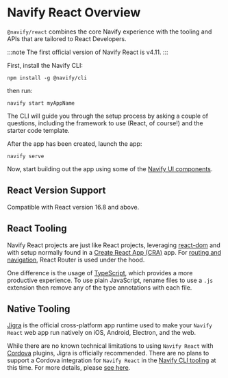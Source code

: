 # Navify React Overview

`@navify/react` combines the core Navify experience with the tooling and APIs that are tailored to React Developers.

:::note
The first official version of Navify React is v4.11.
:::

First, install the Navify CLI:

```shell
npm install -g @navify/cli
```

then run:

```shell
navify start myAppName
```

The CLI will guide you through the setup process by asking a couple of questions, including the framework to use (React, of course!) and the starter code template.

After the app has been created, launch the app:

```shell
navify serve
```

Now, start building out the app using some of the [Navify UI components](../components.md).

## React Version Support

Compatible with React version 16.8 and above.

## React Tooling

Navify React projects are just like React projects, leveraging [react-dom](https://reactjs.org/docs/react-dom.html) and with setup normally found in a [Create React App (CRA)](https://github.com/facebook/create-react-app) app. For [routing and navigation](navigation.md), React Router is used under the hood.

One difference is the usage of [TypeScript](http://www.typescriptlang.org/), which provides a more productive experience. To use plain JavaScript, rename files to use a `.js` extension then remove any of the type annotations with each file.

## Native Tooling

[Jigra](https://jigrajs.web.app) is the official cross-platform app runtime used to make your `Navify React` web app run natively on iOS, Android, Electron, and the web.

While there are no known technical limitations to using `Navify React` with [Cordova](https://cordova.apache.org/) plugins, Jigra is officially recommended. There are no plans to support a Cordova integration for `Navify React` in the [Navify CLI tooling](../cli.md) at this time. For more details, please [see here](https://jigrajs.web.app/docs/cordova).
